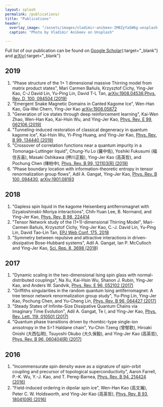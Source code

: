 ```yaml
---
layout: splash
permalink: /publications/
title: "Publications"
header:
  overlay_image: "/assets/images/vladimir-anikeev-IM8ZyYaSW6g-unsplash.jpg"
  caption: "Photo by Vladimir Anikeev on Unsplash"

---
```


Full list of our publication can be found on [Google Scholar](https://scholar.google.com.tw/citations?user=bO-yL20AAAAJ&hl=en&authuser=2){:target="_blank"} and [arXiv]( http://arxiv.org/a/kao_y_1){:target="_blank"}

## 2019

  1. "Phase structure of the 1+ 1 dimensional massive Thirring model from matrix product states", Mari Carmen Bañuls, Krzysztof Cichy, Ying-Jer Kao, C-J David Lin, Yu-Ping Lin, David T-L Tan, [arXiv:1908.04536](https://arxiv.org/abs/1908.04536),[Phys. Rev. D, 100, 094504 (2019) ](https://journals.aps.org/prd/abstract/10.1103/PhysRevD.100.094504)
  2. "Emergent Snake Magnetic Domains in Canted Kagome Ice", Wen-Han Kao, Gia-Wei Chern, Ying-Jer Kao [arXiv:1908.05872](https://arxiv.org/abs/1908.05872)
  3. "Generation of ice states through deep reinforcement learning", Kai-Wen Zhao, Wen-Han Kao, Kai-Hsin Wu, and Ying-Jer Kao, [Phys. Rev. E 99, 062106 (2019)](https://journals.aps.org/pre/abstract/10.1103/PhysRevE.99.062106)
  4. "Tunneling-induced restoration of classical degeneracy in quantum kagome ice", Kai-Hsin Wu, Yi-Ping Huang, and Ying-Jer Kao,
[Phys. Rev. B 99, 134440 (2019)](https://journals.aps.org/prb/abstract/10.1103/PhysRevB.99.134440)
  5. "Crossover of correlation functions near a quantum impurity in a Tomonaga-Luttinger liquid", Chung-Yu Lo (羅中佑), Yoshiki Fukusumi (福住吉喜), Masaki Oshikawa (押川正毅), Ying-Jer Kao (高英哲), and Pochung Chen (陳柏中),
  [Phys. Rev. B 99, 121103(R) (2019)](https://journals.aps.org/prb/abstract/10.1103/PhysRevB.99.121103)
  6. "Phase boundary location with information-theoretic entropy in tensor renormalization group flows", Adil A. Gangat, Ying-Jer Kao, [Phys. Rev. B 100, 094430](https://journals.aps.org/prb/abstract/10.1103/PhysRevB.100.094430), [arXiv:1901.08193](https://arxiv.org/abs/1901.08193)

## 2018

  1. "Gapless spin liquid in the kagome Heisenberg antiferromagnet with Dzyaloshinskii-Moriya interactions", Chih-Yuan Lee, B. Normand, and Ying-Jer Kao, [Phys. Rev. B 98, 224414](https://journals.aps.org/prb/abstract/10.1103/PhysRevB.98.224414)
  2. "Tensor Network study of the (1+1)-dimensional Thirring Model", Mari-Carmen Bañuls,  Krzysztof Cichy, Ying-Jer  Kao, C.-J. David Lin,  Yu-Ping Lin, David Tao-Lin Tan, [ EPJ Web Conf. 175, 2018 ](https://www.epj-conferences.org/articles/epjconf/abs/2018/10/epjconf_lattice2018_11017/epjconf_lattice2018_11017.html)
  3. "Symmetry between repulsive and attractive interactions in driven-dissipative Bose-Hubbard systems", Adil A. Gangat, Ian P. McCulloch and Ying-Jer Kao, [Sci. Rep.  8, 3698 (2018)](https://www.nature.com/articles/s41598-018-21845-5)

## 2017

  1. "Dynamic scaling in the two-dimensional Ising spin glass with normal-distributed couplings", Na Xu, Kai-Hsin Wu, Shanon J. Rubin, Ying-Jer Kao, and Anders W. Sandvik, [Phys. Rev. E 96, 052102 (2017)](https://journals.aps.org/pre/abstract/10.1103/PhysRevE.96.052102)
  2. "Griffiths singularities in the random quantum Ising antiferromagnet: A tree tensor network renormalization group study", Yu-Ping Lin, Ying-Jer Kao, Pochung Chen, and Yu-Cheng Lin, [Phys. Rev. B 96, 064427 (2017)](https://journals.aps.org/prb/abstract/10.1103/PhysRevB.96.064427)
  3. "Steady States of Infinite-Size Dissipative Quantum Chains via Imaginary Time Evolution", Adil A. Gangat, Te I, and Ying-Jer Kao, [Phys. Rev. Lett. 119, 010501 (2017)](https://journals.aps.org/prl/abstract/10.1103/PhysRevLett.119.010501)
  4. "Quantum phase transitions driven by rhombic-type single-ion anisotropy in the S=1 Haldane chain", Yu-Chin Tzeng (曾郁欽), Hiroaki Onishi (大西弘明), Tsuyoshi Okubo (大久保毅), and Ying-Jer Kao (高英哲),
[Phys. Rev. B 96, 060404(R) (2017)](https://journals.aps.org/prb/abstract/10.1103/PhysRevB.96.060404)

## 2016

  1. "Incommensurate spin density wave as a signature of spin-orbit coupling and precursor of topological superconductivity", Aaron Farrell, P.-K. Wu, Y.-J. Kao, and T. Pereg-Barnea, [Phys. Rev. B 94, 214424 (2016)](https://journals.aps.org/prb/abstract/10.1103/PhysRevB.94.214424)
  2. "Field-induced ordering in dipolar spin ice", Wen-Han Kao (高文瀚), Peter C. W. Holdsworth, and Ying-Jer Kao (高英哲),
  [Phys. Rev. B 93, 180410(R) (2016)](https://journals.aps.org/prb/abstract/10.1103/PhysRevB.93.180410)
